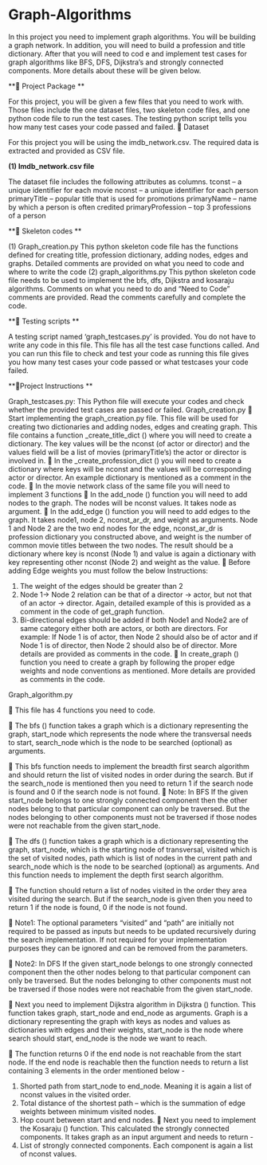 # Graph-Algorithms
In this project you need to implement graph algorithms. You will be building a graph network. In addition, you will need to build a profession and title dictionary. After that you will need to cod e and implement test cases for graph algorithms like BFS, DFS, Dijkstra’s and strongly connected components. More details about these will be given below.




** Project Package **

For this project, you will be given a few files that you need to work with. Those files include the 
one dataset files, two skeleton code files, and one python code file to run the test cases. The 
testing python script tells you how many test cases your code passed and failed. 
 Dataset
 
For this project you will be using the imdb_network.csv. The required data is 
extracted and provided as CSV file.

**(1) Imdb_network.csv file**

 The dataset file includes the following attributes as columns.
tconst – a unique identifier for each movie
nconst – a unique identifier for each person 
primaryTitle – popular title that is used for promotions 
primaryName – name by which a person is often credited 
primaryProfession – top 3 professions of a person 

** Skeleton codes **

(1) Graph_creation.py
This python skeleton code file has the functions defined for creating title, profession
dictionary, adding nodes, edges and graphs. Detailed comments are provided on what 
you need to code and where to write the code 
(2) graph_algorithms.py 
This python skeleton code file needs to be used to implement the bfs, dfs, Dijkstra and 
kosaraju algorithms. Comments on what you need to do and “Need to Code” comments 
are provided. Read the comments carefully and complete the code. 

** Testing scripts **

A testing script named ‘graph_testcases.py’ is provided. You do not have to write 
any code in this file. This file has all the test case functions called. And you can run this 
file to check and test your code as running this file gives you how many test cases your 
code passed or what testcases your code failed. 
 
**Project Instructions **

Graph_testcases.py: 
This Python file will execute your codes and check whether the provided test cases are 
passed or failed. 
Graph_creation.py 
 Start implementing the graph_creation.py file. 
This file will be used for creating two dictionaries and adding nodes, edges and creating 
graph. 
This file contains a function _create_title_dict () where you will need to create a 
dictionary. The key values will be the nconst (of actor or director) and the 
values field will be a list of movies (primaryTitle’s) the actor or director is involved in. 
 In the _create_profession_dict () you will need to create a dictionary where keys will be 
nconst and the values will be corresponding actor or director. An example dictionary is 
mentioned as a comment in the code. 
 In the movie network class of the same file you will need to implement 3 functions 
 In the add_node () function you will need to add nodes to the graph. The nodes will be 
nconst values. It takes node as argument. 
 In the add_edge () function you will need to add edges to the graph. It takes node1, 
node 2, nconst_ar_dr, and weight as arguments. Node 1 and Node 2 are the two end 
nodes for the edge, nconst_ar_dr is profession dictionary you constructed above, and 
weight is the number of common movie titles between the two nodes. The result should 
be a dictionary where key is nconst (Node 1) and value is again a dictionary with key 
representing other nconst (Node 2) and weight as the value. 
 Before adding Edge weights you must follow the below Instructions: 
1) The weight of the edges should be greater than 2 
2) Node 1-> Node 2 relation can be that of a director -> actor, but not that of an actor -> 
director. Again, detailed example of this is provided as a comment in the code of 
get_graph function. 
3) Bi-directional edges should be added if both Node1 and Node2 are of same category 
either both are actors, or both are directors. For example: If Node 1 is of actor, then 
Node 2 should also be of actor and if Node 1 is of director, then Node 2 should also be 
of director. More details are provided as comments in the code. 
 In create_graph () function you need to create a graph by following the proper edge 
weights and node conventions as mentioned. More details are provided as comments in 
the code.

Graph_algorithm.py

 This file has 4 functions you need to code.

 The bfs () function takes a graph which is a dictionary representing the graph, 
start_node which represents the node where the transversal needs to start, 
search_node which is the node to be searched (optional) as arguments.

 This bfs function needs to implement the breadth first search algorithm and should 
return the list of visited nodes in order during the search. But if the search_node is 
mentioned then you need to return 1 if the search node is found and 0 if the search 
node is not found. 
 Note: In BFS If the given start_node belongs to one strongly connected component then 
the other nodes belong to that particular component can only be traversed. But the 
nodes belonging to other components must not be traversed if those nodes were not 
reachable from the given start_node.

 The dfs () function takes a graph which is a dictionary representing the graph, 
start_node, which is the starting node of transversal, visited which is the set of visited 
nodes, path which is list of nodes in the current path and search_node which is the node 
to be searched (optional) as arguments. And this function needs to implement the 
depth first search algorithm.
 
 The function should return a list of nodes visited in the order they area visited during 
the search. But if the search_node is given then you need to return 1 if the node is 
found, 0 if the node is not found. 

 Note1: The optional parameters “visited” and “path” are initially not required to be 
passed as inputs but needs to be updated recursively during the search implementation. 
If not required for your implementation purposes they can be ignored and can be 
removed from the parameters.

 Note2: In DFS If the given start_node belongs to one strongly connected component 
then the other nodes belong to that particular component can only be traversed. But 
the nodes belonging to other components must not be traversed if those nodes were 
not reachable from the given start_node.

 Next you need to implement Dijkstra algorithm in Dijkstra () function. This function 
takes graph, start_node and end_node as arguments. Graph is a dictionary representing 
the graph with keys as nodes and values as dictionaries with edges and their weights, 
start_node is the node where search should start, end_node is the node we want to 
reach. 

 The function returns 0 if the end node is not reachable from the start node. If the end 
node is reachable then the function needs to return a list containing 3 elements in the 
order mentioned below - 
1) Shorted path from start_node to end_node. Meaning it is again a list of nconst values 
in the visited order. 
2) Total distance of the shortest path – which is the summation of edge weights 
between minimum visited nodes. 
3) Hop count between start and end nodes. 
 Next you need to implement the Kosaraju () function. This calculated the strongly 
connected components. It takes graph as an input argument and needs to return - 
1) List of strongly connected components. Each component is again a list of nconst 
values. 

 
 
